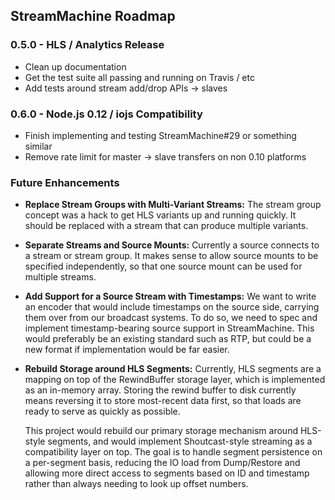 ## StreamMachine Roadmap

### 0.5.0 - HLS / Analytics Release

* Clean up documentation
* Get the test suite all passing and running on Travis / etc
* Add tests around stream add/drop APIs -> slaves

### 0.6.0 - Node.js 0.12 / iojs Compatibility

* Finish implementing and testing StreamMachine#29 or something similar
* Remove rate limit for master -> slave transfers on non 0.10 platforms

### Future Enhancements

* __Replace Stream Groups with Multi-Variant Streams:__ The stream group
    concept was a hack to get HLS variants up and running quickly. It
    should be replaced with a stream that can produce multiple variants.

* __Separate Streams and Source Mounts:__ Currently a source connects to
    a stream or stream group. It makes sense to allow source mounts to be
    specified independently, so that one source mount can be used for
    multiple streams.

* __Add Support for a Source Stream with Timestamps:__ We want to write an
    encoder that would include timestamps on the source side, carrying them
    over from our broadcast systems. To do so, we need to spec and implement
    timestamp-bearing source support in StreamMachine. This would preferably
    be an existing standard such as RTP, but could be a new format if
    implementation would be far easier.

* __Rebuild Storage around HLS Segments:__ Currently, HLS segments are a
    mapping on top of the RewindBuffer storage layer, which is implemented as
    an in-memory array. Storing the rewind buffer to disk currently means
    reversing it to store most-recent data first, so that loads are ready to
    serve as quickly as possible.

    This project would rebuild our primary storage mechanism around HLS-style
    segments, and would implement Shoutcast-style streaming as a compatibility
    layer on top. The goal is to handle segment persistence on a per-segment
    basis, reducing the IO load from Dump/Restore and allowing more direct
    access to segments based on ID and timestamp rather than always needing
    to look up offset numbers.